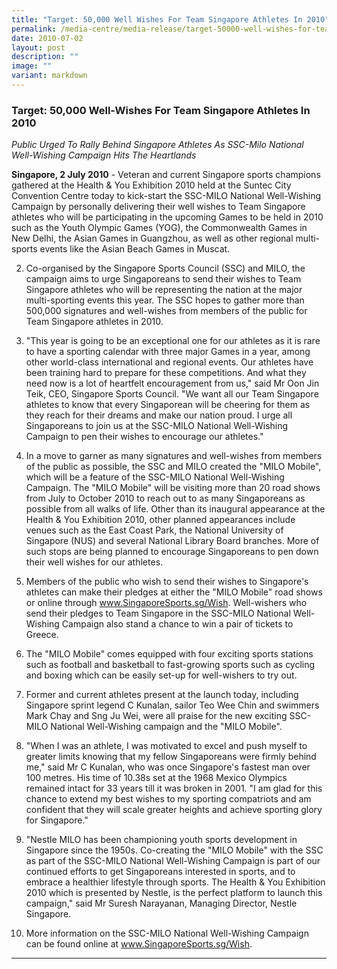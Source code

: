```yaml
---
title: "Target: 50,000 Well Wishes For Team Singapore Athletes In 2010"
permalink: /media-centre/media-release/target-50000-well-wishes-for-team-singapore-athletes-in-2010/
date: 2010-07-02
layout: post
description: ""
image: ""
variant: markdown
---
```

### **Target: 50,000 Well-Wishes For Team Singapore Athletes In 2010**

_Public Urged To Rally Behind Singapore Athletes As SSC-Milo National Well-Wishing Campaign Hits The Heartlands_

**Singapore, 2 July 2010** - Veteran and current Singapore sports champions gathered at the Health &amp; You Exhibition 2010 held at the Suntec City Convention Centre today to kick-start the SSC-MILO National Well-Wishing Campaign by personally delivering their well wishes to Team Singapore athletes who will be participating in the upcoming Games to be held in 2010 such as the Youth Olympic Games (YOG), the Commonwealth Games in New Delhi, the Asian Games in Guangzhou, as well as other regional multi-sports events like the Asian Beach Games in Muscat.

2. Co-organised by the Singapore Sports Council (SSC) and MILO, the campaign aims to urge Singaporeans to send their wishes to Team Singapore athletes who will be representing the nation at the major multi-sporting events this year. The SSC hopes to gather more than 500,000 signatures and well-wishes from members of the public for Team Singapore athletes in 2010.

3. "This year is going to be an exceptional one for our athletes as it is rare to have a sporting calendar with three major Games in a year, among other world-class international and regional events. Our athletes have been training hard to prepare for these competitions. And what they need now is a lot of heartfelt encouragement from us," said Mr Oon Jin Teik, CEO, Singapore Sports Council. "We want all our Team Singapore athletes to know that every Singaporean will be cheering for them as they reach for their dreams and make our nation proud. I urge all Singaporeans to join us at the SSC-MILO National Well-Wishing Campaign to pen their wishes to encourage our athletes."

4. In a move to garner as many signatures and well-wishes from members of the public as possible, the SSC and MILO created the "MILO Mobile", which will be a feature of the SSC-MILO National Well-Wishing Campaign. The "MILO Mobile" will be visiting more than 20 road shows from July to October 2010 to reach out to as many Singaporeans as possible from all walks of life. Other than its inaugural appearance at the Health &amp; You Exhibition 2010, other planned appearances include venues such as the East Coast Park, the National University of Singapore (NUS) and several National Library Board branches. More of such stops are being planned to encourage Singaporeans to pen down their well wishes for our athletes.

5. Members of the public who wish to send their wishes to Singapore's athletes can make their pledges at either the "MILO Mobile" road shows or online through www.SingaporeSports.sg/Wish. Well-wishers who send their pledges to Team Singapore in the SSC-MILO National Well-Wishing Campaign also stand a chance to win a pair of tickets to Greece.

6. The "MILO Mobile" comes equipped with four exciting sports stations such as football and basketball to fast-growing sports such as cycling and boxing which can be easily set-up for well-wishers to try out.

7. Former and current athletes present at the launch today, including Singapore sprint legend C Kunalan, sailor Teo Wee Chin and swimmers Mark Chay and Sng Ju Wei, were all praise for the new exciting SSC-MILO National Well-Wishing campaign and the "MILO Mobile".

8. "When I was an athlete, I was motivated to excel and push myself to greater limits knowing that my fellow Singaporeans were firmly behind me," said Mr C Kunalan, who was once Singapore's fastest man over 100 metres. His time of 10.38s set at the 1968 Mexico Olympics remained intact for 33 years till it was broken in 2001. "I am glad for this chance to extend my best wishes to my sporting compatriots and am confident that they will scale greater heights and achieve sporting glory for Singapore."

9. "Nestle MILO has been championing youth sports development in Singapore since the 1950s. Co-creating the "MILO Mobile" with the SSC as part of the SSC-MILO National Well-Wishing Campaign is part of our continued efforts to get Singaporeans interested in sports, and to embrace a healthier lifestyle through sports. The Health &amp; You Exhibition 2010 which is presented by Nestle, is the perfect platform to launch this campaign," said Mr Suresh Narayanan, Managing Director, Nestle Singapore.

10. More information on the SSC-MILO National Well-Wishing Campaign can be found online at www.SingaporeSports.sg/Wish.

---

